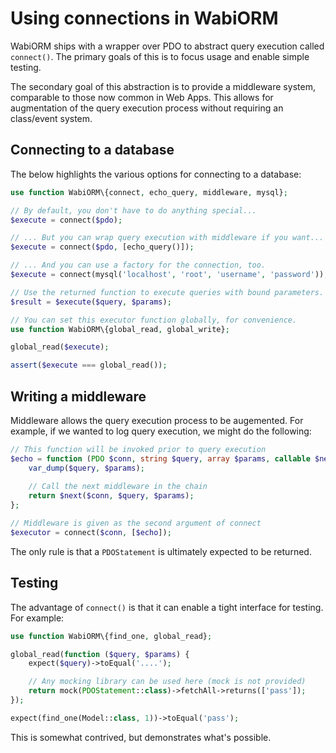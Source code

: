 # Using connections in WabiORM

WabiORM ships with a wrapper over PDO to abstract query execution called
`connect()`. The primary goals of this is to focus usage and enable simple
testing.

The secondary goal of this abstraction is to provide a middleware system,
comparable to those now common in Web Apps. This allows for augmentation of
the query execution process without requiring an class/event system.

## Connecting to a database

The below highlights the various options for connecting to a database:

```php
use function WabiORM\{connect, echo_query, middleware, mysql};

// By default, you don't have to do anything special...
$execute = connect($pdo);

// ... But you can wrap query execution with middleware if you want...
$execute = connect($pdo, [echo_query()]);

// ... And you can use a factory for the connection, too.
$execute = connect(mysql('localhost', 'root', 'username', 'password'));

// Use the returned function to execute queries with bound parameters.
$result = $execute($query, $params);

// You can set this executor function globally, for convenience.
use function WabiORM\{global_read, global_write};

global_read($execute);

assert($execute === global_read());
```

## Writing a middleware

Middleware allows the query execution process to be augemented. For example, if
we wanted to log query execution, we might do the following:

```php
// This function will be invoked prior to query execution
$echo = function (PDO $conn, string $query, array $params, callable $next) {
    var_dump($query, $params);
    
    // Call the next middleware in the chain
    return $next($conn, $query, $params);
};

// Middleware is given as the second argument of connect
$executor = connect($conn, [$echo]);
```

The only rule is that a `PDOStatement` is ultimately expected to be returned.

## Testing

The advantage of `connect()` is that it can enable a tight interface for
testing. For example:

```php
use function WabiORM\{find_one, global_read};

global_read(function ($query, $params) {
    expect($query)->toEqual('....');

    // Any mocking library can be used here (mock is not provided)
    return mock(PDOStatement::class)->fetchAll->returns(['pass']);
});

expect(find_one(Model::class, 1))->toEqual('pass');
```

This is somewhat contrived, but demonstrates what's possible.
